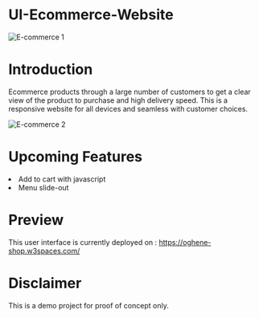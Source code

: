 # UI-Ecommerce-Website

![E-commerce 1](https://user-images.githubusercontent.com/72680556/184541279-cafbba1c-30cd-4a2f-b476-43e8568a304e.png)

# Introduction
Ecommerce products through a large number of customers to get a clear view of the product to purchase and high delivery speed. This is a responsive website for all devices and seamless with customer choices.

![E-commerce 2](https://user-images.githubusercontent.com/72680556/184541294-f0cb36c1-007e-4416-9541-10f864402678.png)

# Upcoming Features

<li> Add to cart with javascript
<li> Menu slide-out

# Preview

This user interface is currently deployed on : https://oghene-shop.w3spaces.com/

# Disclaimer

This is a demo project for proof of concept only.


